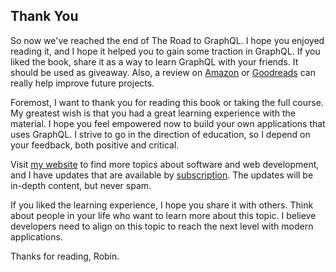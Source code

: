## Thank You

So now we've reached the end of The Road to GraphQL. I hope you enjoyed reading it, and I hope it helped you to gain some traction in GraphQL. If you liked the book, share it as a way to learn GraphQL with your friends. It should be used as giveaway. Also, a review on [Amazon](https://www.amazon.com/s/?field-keywords=The+Road+to+GraphQL) or [Goodreads](https://www.goodreads.com/book/show/42641103-the-road-to-graphql) can really help improve future projects.

Foremost, I want to thank you for reading this book or taking the full course. My greatest wish is that you had a great learning experience with the material. I hope you feel empowered now to build your own applications that uses GraphQL. I strive to go in the direction of education, so I depend on your feedback, both positive and critical.

Visit [my website](https://www.robinwieruch.de/) to find more topics about software and web development, and I have updates that are available by [subscription](https://www.getrevue.co/profile/rwieruch). The updates will be in-depth content, but never spam.

If you liked the learning experience, I hope you share it with others. Think about people in your life who want to learn more about this topic. I believe developers need to align on this topic to reach the next level with modern applications.

Thanks for reading,
Robin.
